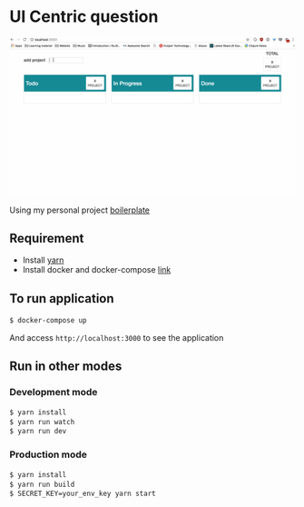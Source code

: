 # UI Centric question

![alt text](https://raw.githubusercontent.com/hung-phan/zendesk-test/master/ui-question/screenshot.gif "application screenshot")

Using my personal project [boilerplate](https://github.com/hung-phan/koa-react-isomorphic)

## Requirement
- Install [yarn](https://github.com/yarnpkg/yarn)
- Install docker and docker-compose [link](https://docs.docker.com/docker-for-mac/)

## To run application

```bash
$ docker-compose up
```

And access `http://localhost:3000` to see the application

## Run in other modes

### Development mode

```bash
$ yarn install
$ yarn run watch
$ yarn run dev
```

### Production mode

```bash
$ yarn install
$ yarn run build
$ SECRET_KEY=your_env_key yarn start
```
